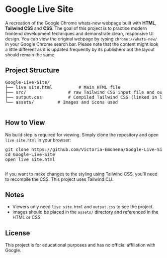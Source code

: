 <h1>Google Live Site</h1>
<p>
    A recreation of the Google Chrome whats-new webpage built with 
    <strong>HTML</strong>, <strong>Tailwind CSS</strong> and <strong>CSS</strong>. 
    The goal of this project is to practice modern frontend development techniques 
    and demonstrate clean, responsive UI design. 
    You can view the original webpage by typing <code>chrome://whats-new/</code> in your Google Chrome search bar. Please note that the content might look a little different as it is updated frequently by its        publishers but the layout should remain the same.
</p>
<h2>Project Structure</h2>
  <pre>
Google-Live-Site/
├── live site.html          # Main HTML file
├── src/                # raw Tailwind CSS input file and output file for compilation
├── output.css          # Compiled Tailwind CSS (linked in live site.html)
└── assets/         # Images and icons used
  </pre>

  <h2>How to View</h2>
  <p>
    No build step is required for viewing.  
    Simply clone the repository and open <code>live site.html</code> in your browser:
  </p>

  <pre>
git clone https://github.com/Victoria-Emonena/Google-Live-Site.git
cd Google-Live-Site
open live site.html
  </pre>
  
  <p>
    If you want to make changes to the styling using Tailwind CSS, you’ll need to recompile the CSS.  
    This project uses Tailwind CLI.
  </p>

  <h2>Notes</h2>
  <ul>
    <li>Viewers only need <code>live site.html</code> and <code>output.css</code> to see the project.</li>
    <li>Images should be placed in the <code>assets/</code> directory and referenced in the HTML or CSS.</li>
  </ul>

  <h2>License</h2>
  <p>
    This project is for educational purposes and has no official affiliation with Google.
  </p>

